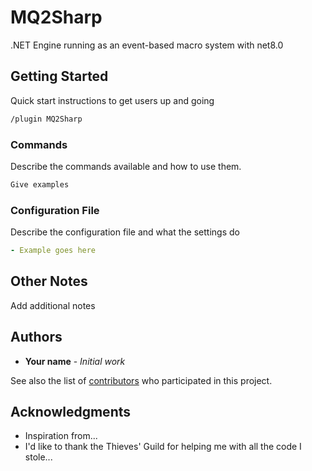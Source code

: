# MQ2Sharp

.NET Engine running as an event-based macro system with net8.0

## Getting Started

Quick start instructions to get users up and going

```txt
/plugin MQ2Sharp
```

### Commands

Describe the commands available and how to use them.

```txt
Give examples
```

### Configuration File

Describe the configuration file and what the settings do

```yaml
- Example goes here
```

## Other Notes

Add additional notes

## Authors

* **Your name** - *Initial work*

See also the list of [contributors](https://github.com/your/project/contributors) who participated in this project.

## Acknowledgments

* Inspiration from...
* I'd like to thank the Thieves' Guild for helping me with all the code I stole...
